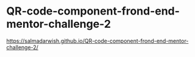 # QR-code-component-frond-end-mentor-challenge-2
https://salmadarwish.github.io/QR-code-component-frond-end-mentor-challenge-2/
